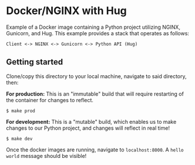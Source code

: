 # Docker/NGINX with Hug

Example of a Docker image containing a Python project utilizing NGINX, Gunicorn, and Hug. This example provides a stack that operates as follows:

```
Client <-> NGINX <-> Gunicorn <-> Python API (Hug)
```

## Getting started

Clone/copy this directory to your local machine, navigate to said directory, then:

__For production:__
This is an "immutable" build that will require restarting of the container for changes to reflect.
```
$ make prod
```

__For development:__
This is a "mutable" build, which enables us to make changes to our Python project, and changes will reflect in real time!
```
$ make dev
```

Once the docker images are running, navigate to `localhost:8000`. A `hello world` message should be visible!
